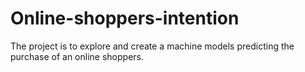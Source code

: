 # Online-shoppers-intention
The project is to explore and create a machine models predicting the purchase of an online shoppers.

